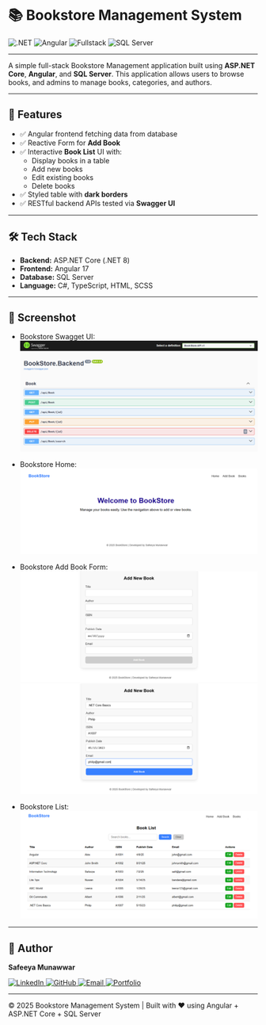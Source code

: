 # 📚 Bookstore Management System

![.NET](https://img.shields.io/badge/.NET-9.0-blueviolet)
![Angular](https://img.shields.io/badge/Angular-18-red)
![Fullstack](https://img.shields.io/badge/Stack-ASP.NET%20%2B%20Angular-green)
![SQL Server](https://img.shields.io/badge/SQL%20Server-2022-blue)

---

A simple full-stack Bookstore Management application built using **ASP.NET Core**, **Angular**, and **SQL Server**. 
This application allows users to browse books, and admins to manage books, categories, and authors.

---

## 🚀 Features
- ✅ Angular frontend fetching data from database
- ✅ Reactive Form for **Add Book**
- ✅ Interactive **Book List** UI with:
  - Display books in a table
  - Add new books
  - Edit existing books
  - Delete books
- ✅ Styled table with **dark borders**
- ✅ RESTful backend APIs tested via **Swagger UI**

---

## 🛠️ Tech Stack
- **Backend:** ASP.NET Core (.NET 8)
- **Frontend:** Angular 17
- **Database:** SQL Server
- **Language:** C#, TypeScript, HTML, SCSS

---

## 📸 Screenshot
- Bookstore Swagget UI:
![Book](book-store-swagger.PNG)

- Bookstore Home:
![Book](book-store-home.PNG)

- Bookstore Add Book Form:
![Book](before-add-details.PNG)
![Book](after-add-details.PNG)

- Bookstore List:
![Book](list.PNG)

---

## 🚀 Author
 **Safeeya Munawwar**
 <p>
  <a href="https://www.linkedin.com/in/safeeya-munawwar" target="_blank">
    <img src="https://img.shields.io/badge/LinkedIn-0A66C2?style=for-the-badge&logo=linkedin&logoColor=white" alt="LinkedIn"/>
  </a>
  <a href="https://github.com/Safeeya-Munawwar" target="_blank">
    <img src="https://img.shields.io/badge/GitHub-181717?style=for-the-badge&logo=github&logoColor=white" alt="GitHub"/>
  </a>
  <a href="mailto:shafiyasha0036@gmail.com" target="_blank">
    <img src="https://img.shields.io/badge/Email-D14836?style=for-the-badge&logo=gmail&logoColor=white" alt="Email"/>
  </a>
  <a href="https://safeeya-munawwar-personal-portfolio.vercel.app/" target="_blank">
    <img src="https://img.shields.io/badge/Portfolio-0A66C2?style=for-the-badge&logo=firefox&logoColor=white" alt="Portfolio"/>
  </a>
</p>

---

© 2025 Bookstore Management System | Built with ❤️ using Angular + ASP.NET Core + SQL Server


